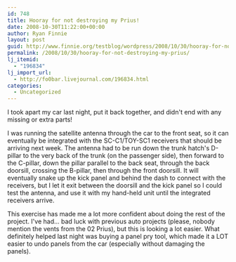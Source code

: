 ```yaml
---
id: 748
title: Hooray for not destroying my Prius!
date: 2008-10-30T11:22:00+00:00
author: Ryan Finnie
layout: post
guid: http://www.finnie.org/testblog/wordpress/2008/10/30/hooray-for-not-destroying-my-prius/
permalink: /2008/10/30/hooray-for-not-destroying-my-prius/
lj_itemid:
  - "196834"
lj_import_url:
  - http://fo0bar.livejournal.com/196834.html
categories:
  - Uncategorized
---
```

I took apart my car last night, put it back together, and didn't end with any missing or extra parts!

I was running the satellite antenna through the car to the front seat, so it can eventually be integrated with the SC-C1/TOY-SC1 receivers that should be arriving next week. The antenna had to be run down the trunk hatch's D-pillar to the very back of the trunk (on the passenger side), then forward to the C-pillar, down the pillar parallel to the back seat, through the back doorsill, crossing the B-pillar, then through the front doorsill. It will eventually snake up the kick panel and behind the dash to connect with the receivers, but I let it exit between the doorsill and the kick panel so I could test the antenna, and use it with my hand-held unit until the integrated receivers arrive.

This exercise has made me a lot more confident about doing the rest of the project. I've had... bad luck with previous auto projects (please, nobody mention the vents from the 02 Prius), but this is looking a lot easier. What definitely helped last night was buying a panel pry tool, which made it a LOT easier to undo panels from the car (especially without damaging the panels).